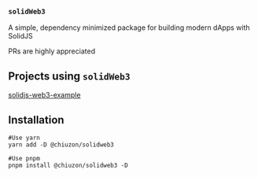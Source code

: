 ### `solidWeb3`

<p>A simple, dependency minimized package for building modern dApps with SolidJS</p>
<p>PRs are highly appreciated</p>

## Projects using `solidWeb3`

[solidjs-web3-example](https://github.com/chiuzon/solidjs-web3-example)

## Installation

```
#Use yarn
yarn add -D @chiuzon/solidweb3

#Use pnpm
pnpm install @chiuzon/solidweb3 -D
```